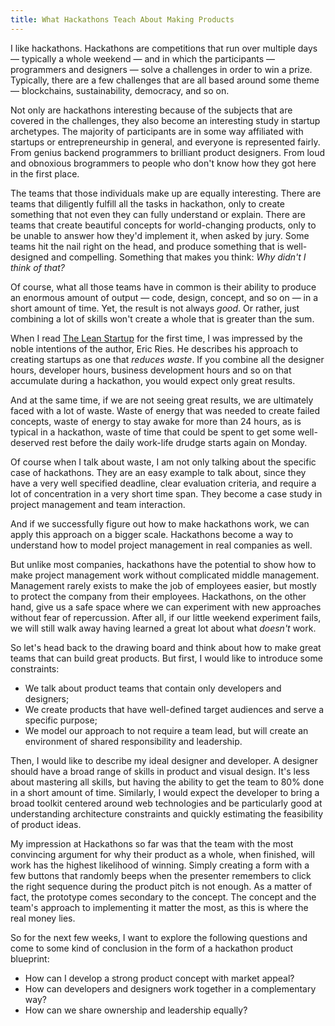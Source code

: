 ```yaml
---
title: What Hackathons Teach About Making Products
---
```


I like hackathons. Hackathons are competitions that run over multiple days —
typically a whole weekend — and in which the participants — programmers and
designers — solve a challenges in order to win a prize. Typically, there are a
few challenges that are all based around some theme — blockchains,
sustainability, democracy, and so on.

Not only are hackathons interesting because of the subjects that are covered in
the challenges, they also become an interesting study in startup archetypes.
The majority of participants are in some way affiliated with startups or
entrepreneurship in general, and everyone is represented fairly. From genius
backend programmers to brilliant product designers. From loud and obnoxious
brogrammers to people who don't know how they got here in the first place.

The teams that those individuals make up are equally interesting. There are
teams that diligently fulfill all the tasks in hackathon, only to create
something that not even they can fully understand or explain. There are teams
that create beautiful concepts for world-changing products, only to be unable
to answer how they'd implement it, when asked by jury. Some teams hit the nail
right on the head, and produce something that is well-designed and compelling.
Something that makes you think: _Why didn't I think of that?_

Of course, what all those teams have in common is their ability to produce
an enormous amount of output — code, design, concept, and so on — in a short
amount of time. Yet, the result is not always _good_. Or rather, just combining
a lot of skills won't create a whole that is greater than the sum.

When I read [The Lean Startup](https://en.wikipedia.org/wiki/The_Lean_Startup)
for the first time, I was impressed by the noble intentions of the author, Eric
Ries. He describes his approach to creating startups as one that _reduces
waste_. If you combine all the designer hours, developer hours, business
development hours and so on that accumulate during a hackathon, you would
expect only great results.

And at the same time, if we are not seeing great results, we are ultimately
faced with a lot of waste. Waste of energy that was needed to create failed
concepts, waste of energy to stay awake for more than 24 hours, as is typical
in a hackathon, waste of time that could be spent to get some well-deserved
rest before the daily work-life drudge starts again on Monday.

Of course when I talk about waste, I am not only talking about the specific
case of hackathons. They are an easy example to talk about, since they have a
very well specified deadline, clear evaluation criteria, and require a lot of
concentration in a very short time span. They become a case study in project
management and team interaction.

And if we successfully figure out how to make hackathons work, we can apply
this approach on a bigger scale. Hackathons become a way to understand how to
model project management in real companies as well.

But unlike most companies, hackathons have the potential to show how to make
project management work without complicated middle management. Management
rarely exists to make the job of employees easier, but mostly to protect the
company from their employees. Hackathons, on the other hand, give us a safe
space where we can experiment with new approaches without fear of repercussion.
After all, if our little weekend experiment fails, we will still walk away
having learned a great lot about what _doesn't_ work.

So let's head back to the drawing board and think about how to make great teams
that can build great products. But first, I would like to introduce some
constraints:

- We talk about product teams that contain only developers and designers;
- We create products that have well-defined target audiences and serve a
  specific purpose;
- We model our approach to not require a team lead, but will create an
  environment of shared responsibility and leadership.

Then, I would like to describe my ideal designer and developer. A designer
should have a broad range of skills in product and visual design. It's less
about mastering all skills, but having the ability to get the team to 80% done
in a short amount of time. Similarly, I would expect the developer to bring a
broad toolkit centered around web technologies and be particularly good at
understanding architecture constraints and quickly estimating the feasibility
of product ideas.

My impression at Hackathons so far was that the team with the most convincing
argument for why their product as a whole, when finished, will work has the
highest likelihood of winning. Simply creating a form with a few buttons that
randomly beeps when the presenter remembers to click the right sequence during
the product pitch is not enough. As a matter of fact, the prototype comes
secondary to the concept. The concept and the team's approach to implementing
it matter the most, as this is where the real money lies.

So for the next few weeks, I want to explore the following questions and come
to some kind of conclusion in the form of a hackathon product blueprint:

- How can I develop a strong product concept with market appeal?
- How can developers and designers work together in a complementary way?
- How can we share ownership and leadership equally?
